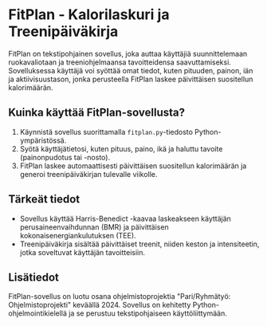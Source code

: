 # FitPlan - Kalorilaskuri ja Treenipäiväkirja

FitPlan on tekstipohjainen sovellus, joka auttaa käyttäjiä suunnittelemaan ruokavaliotaan ja treeniohjelmaansa tavoitteidensa saavuttamiseksi. Sovelluksessa käyttäjä voi syöttää omat tiedot, kuten pituuden, painon, iän ja aktiivisuustason, jonka perusteella FitPlan laskee päivittäisen suositellun kalorimäärän.

## Kuinka käyttää FitPlan-sovellusta?

1. Käynnistä sovellus suorittamalla `fitplan.py`-tiedosto Python-ympäristössä.
2. Syötä käyttäjätietosi, kuten pituus, paino, ikä ja haluttu tavoite (painonpudotus tai -nosto).
3. FitPlan laskee automaattisesti päivittäisen suositellun kalorimäärän ja generoi treenipäiväkirjan tulevalle viikolle.

## Tärkeät tiedot

- Sovellus käyttää Harris-Benedict -kaavaa laskeakseen käyttäjän perusaineenvaihdunnan (BMR) ja päivittäisen kokonaisenergiankulutuksen (TEE).
- Treenipäiväkirja sisältää päivittäiset treenit, niiden keston ja intensiteetin, jotka soveltuvat käyttäjän tavoitteisiin.

## Lisätiedot

FitPlan-sovellus on luotu osana ohjelmistoprojektia "Pari/Ryhmätyö: Ohjelmistoprojekti" keväällä 2024. Sovellus on kehitetty Python-ohjelmointikielellä ja se perustuu tekstipohjaiseen käyttöliittymään.

